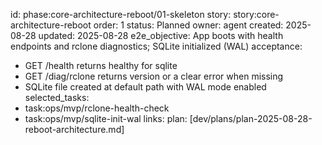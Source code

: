 id: phase:core-architecture-reboot/01-skeleton
story: story:core-architecture-reboot
order: 1
status: Planned
owner: agent
created: 2025-08-28
updated: 2025-08-28
e2e_objective: App boots with health endpoints and rclone diagnostics; SQLite initialized (WAL)
acceptance:
  - GET /health returns healthy for sqlite
  - GET /diag/rclone returns version or a clear error when missing
  - SQLite file created at default path with WAL mode enabled
selected_tasks:
  - task:ops/mvp/rclone-health-check
  - task:ops/mvp/sqlite-init-wal
links:
  plan: [dev/plans/plan-2025-08-28-reboot-architecture.md]
